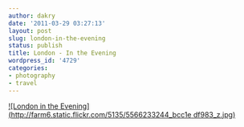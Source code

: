 ```yaml
---
author: dakry
date: '2011-03-29 03:27:13'
layout: post
slug: london-in-the-evening
status: publish
title: London - In the Evening
wordpress_id: '4729'
categories:
- photography
- travel
---
```


[![London in the Evening](http://farm6.static.flickr.com/5135/5566233244_bcc1e
df983_z.jpg)](http://www.flickr.com/photos/zacharyz/5566233244/)

